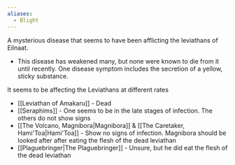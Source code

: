 ```yaml
---
aliases:
  - Blight
---
```

A mysterious disease that seems to have been afflicting the leviathans of Eilnaat.

- This disease has weakened many, but none were known to die from it until recently. One disease symptom includes the secretion of a yellow, sticky substance.

It seems to be affecting the Leviathans at different rates
- [[Leviathan of Amakaru]] - Dead
- [[Seraphims]] - One seems to be in the late stages of infection. The others do not show signs
- [[The Volcano, Magnibora|Magnibora]] & [[The Caretaker, Hami'Toa|Hami'Toa]] - Show no signs of infection. Magnibora should be looked after after eating the flesh of the dead leviathan
- [[Plaguebringer|The Plaguebringer]] - Unsure, but he did eat the flesh of the dead leviathan